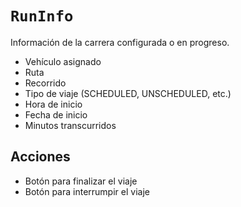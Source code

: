 # `RunInfo`

Información de la carrera configurada o en progreso.

- Vehículo asignado
- Ruta
- Recorrido
- Tipo de viaje (SCHEDULED, UNSCHEDULED, etc.)
- Hora de inicio
- Fecha de inicio
- Minutos transcurridos

## Acciones

- Botón para finalizar el viaje
- Botón para interrumpir el viaje
